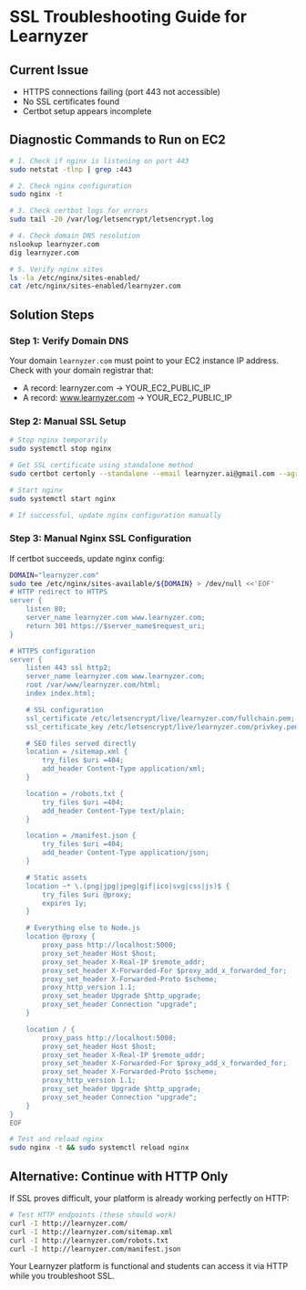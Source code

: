 # SSL Troubleshooting Guide for Learnyzer

## Current Issue
- HTTPS connections failing (port 443 not accessible)
- No SSL certificates found
- Certbot setup appears incomplete

## Diagnostic Commands to Run on EC2

```bash
# 1. Check if nginx is listening on port 443
sudo netstat -tlnp | grep :443

# 2. Check nginx configuration
sudo nginx -t

# 3. Check certbot logs for errors
sudo tail -20 /var/log/letsencrypt/letsencrypt.log

# 4. Check domain DNS resolution
nslookup learnyzer.com
dig learnyzer.com

# 5. Verify nginx sites
ls -la /etc/nginx/sites-enabled/
cat /etc/nginx/sites-enabled/learnyzer.com
```

## Solution Steps

### Step 1: Verify Domain DNS
Your domain `learnyzer.com` must point to your EC2 instance IP address. Check with your domain registrar that:
- A record: learnyzer.com → YOUR_EC2_PUBLIC_IP
- A record: www.learnyzer.com → YOUR_EC2_PUBLIC_IP

### Step 2: Manual SSL Setup
```bash
# Stop nginx temporarily
sudo systemctl stop nginx

# Get SSL certificate using standalone method
sudo certbot certonly --standalone --email learnyzer.ai@gmail.com --agree-tos --no-eff-email -d learnyzer.com -d www.learnyzer.com

# Start nginx
sudo systemctl start nginx

# If successful, update nginx configuration manually
```

### Step 3: Manual Nginx SSL Configuration
If certbot succeeds, update nginx config:

```bash
DOMAIN="learnyzer.com"
sudo tee /etc/nginx/sites-available/${DOMAIN} > /dev/null <<'EOF'
# HTTP redirect to HTTPS
server {
    listen 80;
    server_name learnyzer.com www.learnyzer.com;
    return 301 https://$server_name$request_uri;
}

# HTTPS configuration
server {
    listen 443 ssl http2;
    server_name learnyzer.com www.learnyzer.com;
    root /var/www/learnyzer.com/html;
    index index.html;

    # SSL configuration
    ssl_certificate /etc/letsencrypt/live/learnyzer.com/fullchain.pem;
    ssl_certificate_key /etc/letsencrypt/live/learnyzer.com/privkey.pem;

    # SEO files served directly
    location = /sitemap.xml {
        try_files $uri =404;
        add_header Content-Type application/xml;
    }

    location = /robots.txt {
        try_files $uri =404;
        add_header Content-Type text/plain;
    }

    location = /manifest.json {
        try_files $uri =404;
        add_header Content-Type application/json;
    }

    # Static assets
    location ~* \.(png|jpg|jpeg|gif|ico|svg|css|js)$ {
        try_files $uri @proxy;
        expires 1y;
    }

    # Everything else to Node.js
    location @proxy {
        proxy_pass http://localhost:5000;
        proxy_set_header Host $host;
        proxy_set_header X-Real-IP $remote_addr;
        proxy_set_header X-Forwarded-For $proxy_add_x_forwarded_for;
        proxy_set_header X-Forwarded-Proto $scheme;
        proxy_http_version 1.1;
        proxy_set_header Upgrade $http_upgrade;
        proxy_set_header Connection "upgrade";
    }

    location / {
        proxy_pass http://localhost:5000;
        proxy_set_header Host $host;
        proxy_set_header X-Real-IP $remote_addr;
        proxy_set_header X-Forwarded-For $proxy_add_x_forwarded_for;
        proxy_set_header X-Forwarded-Proto $scheme;
        proxy_http_version 1.1;
        proxy_set_header Upgrade $http_upgrade;
        proxy_set_header Connection "upgrade";
    }
}
EOF

# Test and reload nginx
sudo nginx -t && sudo systemctl reload nginx
```

## Alternative: Continue with HTTP Only

If SSL proves difficult, your platform is already working perfectly on HTTP:

```bash
# Test HTTP endpoints (these should work)
curl -I http://learnyzer.com/
curl -I http://learnyzer.com/sitemap.xml
curl -I http://learnyzer.com/robots.txt
curl -I http://learnyzer.com/manifest.json
```

Your Learnyzer platform is functional and students can access it via HTTP while you troubleshoot SSL.